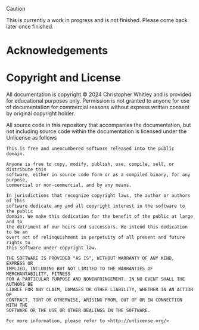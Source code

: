 > [!CAUTION]
> This is currently a work in progress and is not finished.  Please come back later once finished.

# Acknowledgements

# Copyright and License
All documentation is copyright © 2024 Christopher Whitley and is provided for educational purposes only.  Permission is not granted to anyone for use of documentation for commercial reasons without express written consent by original copyright holder.

All source code in this repository that accompanies the documentation, but not including source code within the documentation is licensed under the Unlicense as follows

```
This is free and unencumbered software released into the public domain.

Anyone is free to copy, modify, publish, use, compile, sell, or distribute this 
software, either in source code form or as a compiled binary, for any purpose, 
commercial or non-commercial, and by any means.

In jurisdictions that recognize copyright laws, the author or authors of this 
software dedicate any and all copyright interest in the software to the public 
domain. We make this dedication for the benefit of the public at large and to 
the detriment of our heirs and successors. We intend this dedication to be an 
overt act of relinquishment in perpetuity of all present and future rights to 
this software under copyright law.

THE SOFTWARE IS PROVIDED "AS IS", WITHOUT WARRANTY OF ANY KIND, EXPRESS OR 
IMPLIED, INCLUDING BUT NOT LIMITED TO THE WARRANTIES OF MERCHANTABILITY, FITNESS
FOR A PARTICULAR PURPOSE AND NONINFRINGEMENT. IN NO EVENT SHALL THE AUTHORS BE 
LIABLE FOR ANY CLAIM, DAMAGES OR OTHER LIABILITY, WHETHER IN AN ACTION OF 
CONTRACT, TORT OR OTHERWISE, ARISING FROM, OUT OF OR IN CONNECTION WITH THE 
SOFTWARE OR THE USE OR OTHER DEALINGS IN THE SOFTWARE.

For more information, please refer to <http://unlicense.org/>
```

